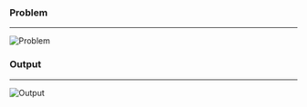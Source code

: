 ### Problem
***
![Problem](https://github.com/giantyo26/logic-test/assets/72968195/f3530f07-81f7-4e9b-86c1-fce6016ca477)


### Output
***
![Output](https://github.com/giantyo26/logic-test/assets/72968195/69d39762-bd84-4eda-aa9a-6daed283a587)

